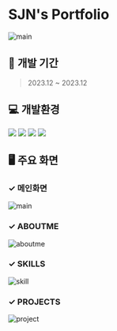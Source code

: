 # SJN's Portfolio
![main](https://github.com/onjix/SJN-s-Portfolio/assets/101625609/6acd666a-542c-4306-806e-349565768896)

## 📆 개발 기간
> 2023.12 ~ 2023.12

## 💻 개발환경
<div>
  <img src="https://img.shields.io/badge/Visual Studio Code-007ACC?style=for-the-badge&logo=visualstudiocode&logoColor=white">
  <img src="https://img.shields.io/badge/react-61DAFB?style=for-the-badge&logo=react&logoColor=white">
  <img src="https://img.shields.io/badge/javascript-F7DF1E?style=for-the-badge&logo=javascript&logoColor=white">
  <img src="https://img.shields.io/badge/netlify-00C7B7?style=for-the-badge&logo=netlify&logoColor=white">
</div>

## 🖥️ 주요 화면
### ✓ 메인화면
![main](https://github.com/onjix/SJN-s-Portfolio/assets/101625609/44fe7b36-88a1-4a89-86a2-881251500b62)

### ✓ ABOUTME
![aboutme](https://github.com/onjix/SJN-s-Portfolio/assets/101625609/db28c66f-4743-4347-9b9a-a1349ff1ef72)

### ✓ SKILLS
![skill](https://github.com/onjix/SJN-s-Portfolio/assets/101625609/a75ff992-ba09-48cd-8fdf-4fd859087074)

### ✓ PROJECTS
![project](https://github.com/onjix/SJN-s-Portfolio/assets/101625609/33bc8a67-5492-4ba1-aa61-ab2d3f18dd3b)
